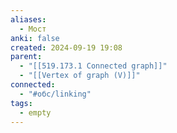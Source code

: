 ```yaml
---
aliases:
  - Мост
anki: false
created: 2024-09-19 19:08
parent:
  - "[[519.173.1 Connected graph]]"
  - "[[Vertex of graph (V)]]"
connected:
  - "#обс/linking"
tags:
  - empty
---
```


